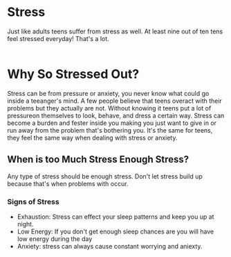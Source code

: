 <!DOCTYPE>
<html>
<body> 
<h1> Stress</h1>
<p> Just like adults teens suffer from stress as well. At least nine out of ten tens feel stressed everyday! That's a lot.<br> <br> 
<h1> Why So Stressed Out?
</h1>
<p> Stress can be from pressure or anxiety, you never know what could go inside a teeanger's mind. A few people believe that teens overact with their problems but they actually are not. Without knowing it teens put a lot of pressureon themselves to look, behave, and dress a certain way. Stress can become a burden and fester inside you making you just want to give in or run away from the problem that's bothering you. It's the same for teens, they feel the same way when dealing with stress or anxiety. </p>

<h2> When is too Much Stress Enough Stress? </h2>
<p> Any type of stress should be enough stress. Don't let stress build up because that's when problems with occur.</p>

<h3> Signs of Stress </h3>
<ul> 
<li> Exhaustion: Stress can effect your sleep patterns and keep you up at night.</li>
<li> Low Energy: If you don't get enough sleep chances are you will have low energy during the day </li>
<li> Anxiety: stress can always cause constant worrying and aniexty. </li>
</ul>
</body>
</html>
<!---
Bullying and Cyberbullying are the same act but are preformed differently. Cyberbullying is the act of bullying someone behind a screen. Saying anything mean, offensive, racist, etc; is considered cyberbullying. Some times the cyberbully will continually harass the same person causing  serious damage to the victim. Bullying can be physical or verbal but are both meant to harm the person or people. Bullying and Cyberbullying should <b>not</b> be taken lightly. As the old saying goes, "You see something, Say Something".</p>

<h1>
Why do kids/teens bully?
</h1>
<p> There are a dozen reasons someone would bully anyone but the main causes are for power and attention. 
<h1> Has bullying gotten worse over the years?.
</h1>
<p> Bullying has definitely gotten worse over the years as technonolgy and pressure on teens/kids to act, look, dress a certain way continue to get better, the bullying gets worse. A lot of teens seem to be using the internet and their phones more often as well as going on online chatrooms and talking to strangers. 
</p>

<h2> How to Stop Bullying
</h2>
--->
